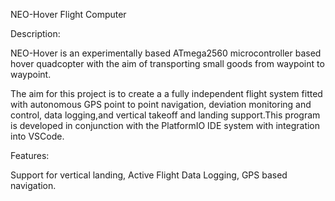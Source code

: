 NEO-Hover Flight Computer

Description:

NEO-Hover is an experimentally based ATmega2560 microcontroller based hover quadcopter with the aim of transporting small goods from waypoint to waypoint.


The aim for this project is to create a a fully independent flight system fitted with autonomous GPS point to point navigation,
deviation monitoring and control, data logging,and vertical takeoff and landing support.This program is developed in conjunction with the
PlatformIO IDE system with integration into VSCode.

Features:

Support for vertical landing,
Active Flight Data Logging,
GPS based navigation.
